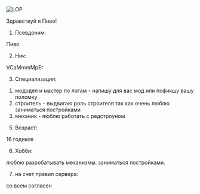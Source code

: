 
<img src="https://nklk.ru/dll_image/1712.png" alt="LOP">

Здравствуй я Пиво!

1. Псевдоним:

Пиво

2. Ник:

VCaMmmMpEr

3. Специализация:

1) мододел и мастер по логам - напишу для вас мод или пофикшу вашу поломку
2) строитель - выдвигаю роль строителя так как очень люблю заниматься постройками
3) механик - люблю работать  с редстроуном



5. Возраст:

16 годиков



6. Хобби:

люблю разробатывать механизмы. 
заниматься постройками.


7. на счет правил сервера:

со всем согласен

